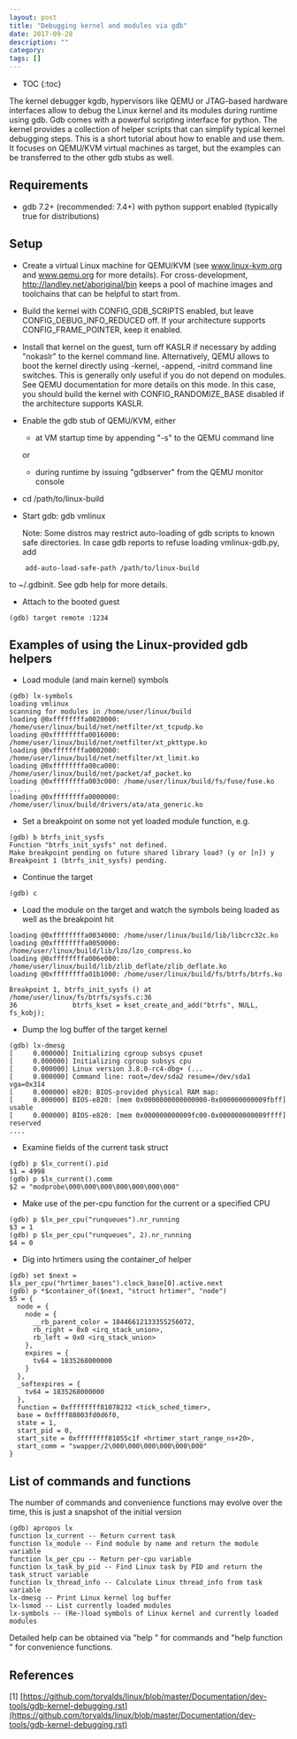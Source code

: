 ```yaml
---
layout: post
title: "Debugging kernel and modules via gdb"
date: 2017-09-28
description: ""
category: 
tags: []
---
```

* TOC
{:toc}

The kernel debugger kgdb, hypervisors like QEMU or JTAG-based hardware
interfaces allow to debug the Linux kernel and its modules during runtime
using gdb. Gdb comes with a powerful scripting interface for python. The
kernel provides a collection of helper scripts that can simplify typical
kernel debugging steps. This is a short tutorial about how to enable and use
them. It focuses on QEMU/KVM virtual machines as target, but the examples can
be transferred to the other gdb stubs as well.

## Requirements

- gdb 7.2+ (recommended: 7.4+) with python support enabled (typically true
  for distributions)

## Setup

- Create a virtual Linux machine for QEMU/KVM (see www.linux-kvm.org and
  www.qemu.org for more details). For cross-development,
  http://landley.net/aboriginal/bin keeps a pool of machine images and
  toolchains that can be helpful to start from.

- Build the kernel with CONFIG_GDB_SCRIPTS enabled, but leave
  CONFIG_DEBUG_INFO_REDUCED off. If your architecture supports
  CONFIG_FRAME_POINTER, keep it enabled.

- Install that kernel on the guest, turn off KASLR if necessary by adding
  "nokaslr" to the kernel command line.
  Alternatively, QEMU allows to boot the kernel directly using -kernel,
  -append, -initrd command line switches. This is generally only useful if
  you do not depend on modules. See QEMU documentation for more details on
  this mode. In this case, you should build the kernel with
  CONFIG_RANDOMIZE_BASE disabled if the architecture supports KASLR.

- Enable the gdb stub of QEMU/KVM, either

    - at VM startup time by appending "-s" to the QEMU command line

  or

    - during runtime by issuing "gdbserver" from the QEMU monitor
      console

- cd /path/to/linux-build

- Start gdb: gdb vmlinux

  Note: Some distros may restrict auto-loading of gdb scripts to known safe
  directories. In case gdb reports to refuse loading vmlinux-gdb.py, add

```
    add-auto-load-safe-path /path/to/linux-build
```

  to ~/.gdbinit. See gdb help for more details.

- Attach to the booted guest

```
(gdb) target remote :1234
```

## Examples of using the Linux-provided gdb helpers

- Load module (and main kernel) symbols

```
(gdb) lx-symbols
loading vmlinux
scanning for modules in /home/user/linux/build
loading @0xffffffffa0020000: /home/user/linux/build/net/netfilter/xt_tcpudp.ko
loading @0xffffffffa0016000: /home/user/linux/build/net/netfilter/xt_pkttype.ko
loading @0xffffffffa0002000: /home/user/linux/build/net/netfilter/xt_limit.ko
loading @0xffffffffa00ca000: /home/user/linux/build/net/packet/af_packet.ko
loading @0xffffffffa003c000: /home/user/linux/build/fs/fuse/fuse.ko
...
loading @0xffffffffa0000000: /home/user/linux/build/drivers/ata/ata_generic.ko
```

- Set a breakpoint on some not yet loaded module function, e.g.

```
(gdb) b btrfs_init_sysfs
Function "btrfs_init_sysfs" not defined.
Make breakpoint pending on future shared library load? (y or [n]) y
Breakpoint 1 (btrfs_init_sysfs) pending.
```

- Continue the target

```
(gdb) c
```

- Load the module on the target and watch the symbols being loaded as well as
  the breakpoint hit

```
loading @0xffffffffa0034000: /home/user/linux/build/lib/libcrc32c.ko
loading @0xffffffffa0050000: /home/user/linux/build/lib/lzo/lzo_compress.ko
loading @0xffffffffa006e000: /home/user/linux/build/lib/zlib_deflate/zlib_deflate.ko
loading @0xffffffffa01b1000: /home/user/linux/build/fs/btrfs/btrfs.ko

Breakpoint 1, btrfs_init_sysfs () at /home/user/linux/fs/btrfs/sysfs.c:36
36              btrfs_kset = kset_create_and_add("btrfs", NULL, fs_kobj);
```

- Dump the log buffer of the target kernel

```
(gdb) lx-dmesg
[     0.000000] Initializing cgroup subsys cpuset
[     0.000000] Initializing cgroup subsys cpu
[     0.000000] Linux version 3.8.0-rc4-dbg+ (...
[     0.000000] Command line: root=/dev/sda2 resume=/dev/sda1 vga=0x314
[     0.000000] e820: BIOS-provided physical RAM map:
[     0.000000] BIOS-e820: [mem 0x0000000000000000-0x000000000009fbff] usable
[     0.000000] BIOS-e820: [mem 0x000000000009fc00-0x000000000009ffff] reserved
....
```

- Examine fields of the current task struct

```
(gdb) p $lx_current().pid
$1 = 4998
(gdb) p $lx_current().comm
$2 = "modprobe\000\000\000\000\000\000\000"
```

- Make use of the per-cpu function for the current or a specified CPU

```
(gdb) p $lx_per_cpu("runqueues").nr_running
$3 = 1
(gdb) p $lx_per_cpu("runqueues", 2).nr_running
$4 = 0
```

- Dig into hrtimers using the container_of helper

```
(gdb) set $next = $lx_per_cpu("hrtimer_bases").clock_base[0].active.next
(gdb) p *$container_of($next, "struct hrtimer", "node")
$5 = {
  node = {
    node = {
      __rb_parent_color = 18446612133355256072,
      rb_right = 0x0 <irq_stack_union>,
      rb_left = 0x0 <irq_stack_union>
    },
    expires = {
      tv64 = 1835268000000
    }
  },
  _softexpires = {
    tv64 = 1835268000000
  },
  function = 0xffffffff81078232 <tick_sched_timer>,
  base = 0xffff88003fd0d6f0,
  state = 1,
  start_pid = 0,
  start_site = 0xffffffff81055c1f <hrtimer_start_range_ns+20>,
  start_comm = "swapper/2\000\000\000\000\000\000"
}
```

## List of commands and functions

The number of commands and convenience functions may evolve over the time,
this is just a snapshot of the initial version

```
(gdb) apropos lx
function lx_current -- Return current task
function lx_module -- Find module by name and return the module variable
function lx_per_cpu -- Return per-cpu variable
function lx_task_by_pid -- Find Linux task by PID and return the task_struct variable
function lx_thread_info -- Calculate Linux thread_info from task variable
lx-dmesg -- Print Linux kernel log buffer
lx-lsmod -- List currently loaded modules
lx-symbols -- (Re-)load symbols of Linux kernel and currently loaded modules
```

Detailed help can be obtained via "help <command-name>" for commands and "help
function <function-name>" for convenience functions.

## References

[1] [https://github.com/torvalds/linux/blob/master/Documentation/dev-tools/gdb-kernel-debugging.rst](https://github.com/torvalds/linux/blob/master/Documentation/dev-tools/gdb-kernel-debugging.rst)

